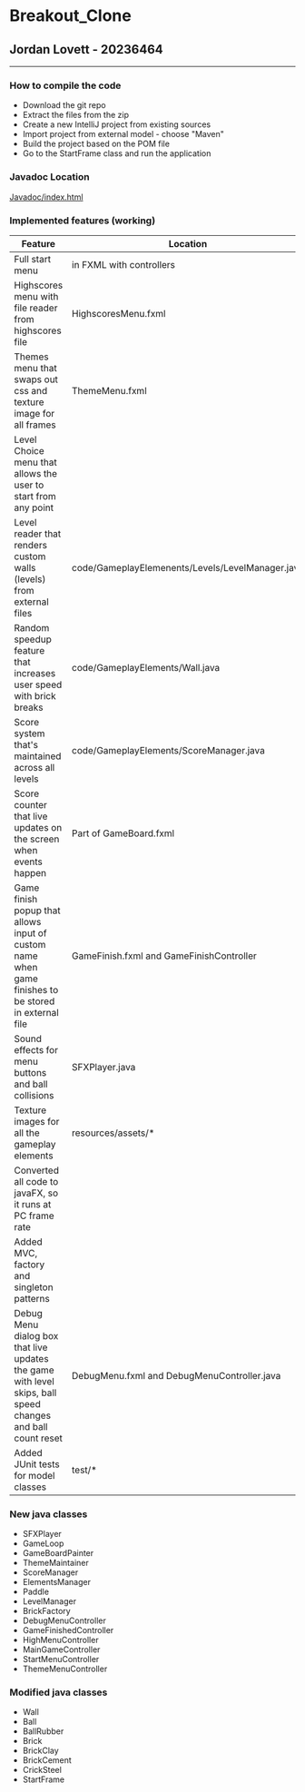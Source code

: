 # Breakout_Clone 
## Jordan Lovett - 20236464

---

### How to compile the code

- Download the git repo
- Extract the files from the zip
- Create a new IntelliJ project from existing sources
- Import project from external model - choose "Maven"
- Build the project based on the POM file
- Go to the StartFrame class and run the application

### Javadoc Location

[Javadoc/index.html](Javadoc/index.html)

### Implemented features (working)

|Feature| Location|
|---|---|
|Full start menu| in FXML with controllers|
|Highscores menu with file reader from highscores file |HighscoresMenu.fxml|
|Themes menu that swaps out css and texture image for all frames|ThemeMenu.fxml|
|Level Choice menu that allows the user to start from any point|
|Level reader that renders custom walls (levels) from external files|code/GameplayElemenents/Levels/LevelManager.java|
|Random speedup feature that increases user speed with brick breaks | code/GameplayElements/Wall.java|
|Score system that's maintained across all levels|code/GameplayElements/ScoreManager.java|
| Score counter that live updates on the screen when events happen|Part of GameBoard.fxml|
| Game finish popup that allows input of custom name when game finishes to be stored in external file|GameFinish.fxml and GameFinishController |
| Sound effects for menu buttons and ball collisions| SFXPlayer.java|
| Texture images for all the gameplay elements| resources/assets/*|
| Converted all code to javaFX, so it runs at PC frame rate|
| Added MVC, factory and singleton patterns|
| Debug Menu dialog box that live updates the game with level skips, ball speed changes and ball count reset| DebugMenu.fxml and DebugMenuController.java|
| Added JUnit tests for model classes| test/* |

### New java classes

- SFXPlayer
- GameLoop
- GameBoardPainter
- ThemeMaintainer
- ScoreManager
- ElementsManager
- Paddle
- LevelManager
- BrickFactory
- DebugMenuController
- GameFinishedController
- HighMenuController
- MainGameController
- StartMenuController
- ThemeMenuController

### Modified java classes

- Wall
- Ball
- BallRubber
- Brick
- BrickClay
- BrickCement
- CrickSteel
- StartFrame